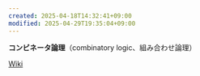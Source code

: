 ```yaml
---
created: 2025-04-18T14:32:41+09:00
modified: 2025-04-29T19:35:04+09:00
---
```


**コンビネータ論理**（combinatory logic、組み合わせ論理）

[Wiki](https://en.wikipedia.org/wiki/Combinatory_logic)
